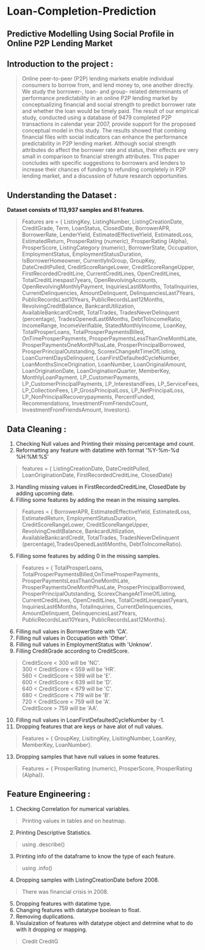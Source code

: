 # Loan-Completion-Prediction
## Predictive Modelling Using Social Profile in Online P2P Lending Market

## Introduction to the project :
> Online peer-to-peer (P2P) lending markets enable individual consumers to
borrow from, and lend money to, one another directly. We study the borrower-,
loan- and group- related determinants of performance predictability in an
online P2P lending market by conceptualizing financial and social strength to
predict borrower rate and whether the loan would be timely paid. The result of
our empirical study, conducted using a database of 9479 completed P2P
transactions in calendar year 2007, provide support for the proposed
conceptual model in this study. The results showed that combing financial files
with social indicators can enhance the performance predictability in P2P
lending market. Although social strength attributes do affect the borrower rate
and status, their effects are very small in comparison to financial strength
attributes. This paper concludes with specific suggestions to borrowers and
lenders to increase their chances of funding to refunding completely in P2P
lending market, and a discussion of future research opportunities.

## Understanding the Dataset :
**Dataset consists of 113,937 samples and 81 features.**

> Features are = { ListingKey, ListingNumber, ListingCreationDate, CreditGrade, Term, LoanStatus, ClosedDate, BorrowerAPR, BorrowerRate, LenderYield, EstimatedEffectiveYield, EstimatedLoss, EstimatedReturn, ProsperRating (numeric), ProsperRating (Alpha), ProsperScore, ListingCategory (numeric), BorrowerState, Occupation, EmploymentStatus, EmploymentStatusDuration, IsBorrowerHomeowner, CurrentlyInGroup, GroupKey, DateCreditPulled, CreditScoreRangeLower, CreditScoreRangeUpper, FirstRecordedCreditLine, CurrentCreditLines, OpenCreditLines, TotalCreditLinespast7years, OpenRevolvingAccounts, OpenRevolvingMonthlyPayment, InquiriesLast6Months, TotalInquiries, CurrentDelinquencies, AmountDelinquent, DelinquenciesLast7Years, PublicRecordsLast10Years, PublicRecordsLast12Months, RevolvingCreditBalance, BankcardUtilization, AvailableBankcardCredit, TotalTrades, TradesNeverDelinquent (percentage), TradesOpenedLast6Months, DebtToIncomeRatio, IncomeRange, IncomeVerifiable, StatedMonthlyIncome, LoanKey, TotalProsperLoans, TotalProsperPaymentsBilled, OnTimeProsperPayments, ProsperPaymentsLessThanOneMonthLate, ProsperPaymentsOneMonthPlusLate, ProsperPrincipalBorrowed, ProsperPrincipalOutstanding, ScorexChangeAtTimeOfListing, LoanCurrentDaysDelinquent, LoanFirstDefaultedCycleNumber, LoanMonthsSinceOrigination, LoanNumber, LoanOriginalAmount, LoanOriginationDate, LoanOriginationQuarter, MemberKey, MonthlyLoanPayment, LP_CustomerPayments, LP_CustomerPrincipalPayments, LP_InterestandFees, LP_ServiceFees, LP_CollectionFees, LP_GrossPrincipalLoss, LP_NetPrincipalLoss, LP_NonPrincipalRecoverypayments, PercentFunded, Recommendations, InvestmentFromFriendsCount, InvestmentFromFriendsAmount, Investors}.
## Data Cleaning :
1) Checking Null values and Printing their missing percentage amd count.
2) Reformatting any feature with datatime with format '%Y-%m-%d %H:%M:%S'
>features = { ListingCreationDate, DateCreditPulled, LoanOriginationDate, FirstRecordedCreditLine, ClosedDate}
3) Handling missing values in FirstRecordedCreditLine, ClosedDate by adding upcoming date.
4) Filling some features by adding the mean in the missing samples.
> Features = { BorrowerAPR, EstimatedEffectiveYield, EstimatedLoss, EstimatedReturn, EmploymentStatusDuration, CreditScoreRangeLower, CreditScoreRangeUpper, RevolvingCreditBalance, BankcardUtilization, AvailableBankcardCredit, TotalTrades, TradesNeverDelinquent (percentage),TradesOpenedLast6Months, DebtToIncomeRatio}.
5) Filling some features by adding 0 in the missing samples.
> Features = { TotalProsperLoans, TotalProsperPaymentsBilled,OnTimeProsperPayments, ProsperPaymentsLessThanOneMonthLate, ProsperPaymentsOneMonthPlusLate, ProsperPrincipalBorrowed, ProsperPrincipalOutstanding, ScorexChangeAtTimeOfListing, CurrentCreditLines, OpenCreditLines, TotalCreditLinespast7years, InquiriesLast6Months, TotalInquiries, CurrentDelinquencies, AmountDelinquent, DelinquenciesLast7Years, PublicRecordsLast10Years, PublicRecordsLast12Months}.
6) Filling null values in BorrowerState with 'CA'.
7) Filling null values in Occupation with 'Other'.
8) Filling null values in EmploymentStatus with 'Unknow'.
9) Filling CreditGrade according to CreditScore.
> CreditScore < 300 will be 'NC'. <br>
> 300 < CreditScore < 559 will be 'HR'. <br>
> 560 < CreditScore < 599 will be 'E'.<br>
> 600 < CreditScore < 639 will be 'D'.<br>
> 640 < CreditScore < 679 will be 'C'.<br>
> 680 < CreditScore < 719 will be 'B'.<br>
> 720 < CreditScore < 759 will be 'A'.<br>
> CreditScore > 759 will be 'AA'.
10) Filling null values in LoanFirstDefaultedCycleNumber by -1.
11) Dropping features that are keys or have alot of null values.
> Features = { GroupKey, LisitingKey, LisitingNumber, LoanKey, MemberKey, LoanNumber}.
13) Dropping samples that have null values in some features.
> Features = { ProsperRating (numeric), ProsperScore, ProsperRating (Alpha)}.

## Feature Engineering :
1) Checking Correlation for numerical variables.
> Printing values in tables and on heatmap.
2) Printing Descriptive Statistics.
> using .describe()
3) Printing info of the dataframe to know the type of each feature.
> using .info()
4) Dropping samples with ListingCreationDate before 2008.
>  There was financial crisis in 2008.
5) Dropping features with datatime type.
6) Changing features with datatype boolean to float.
7) Removing duplications.
8) Visulaization of features with datatype object and detrmine what to do with it dropping or mapping.
> Credit
> CreditG 
